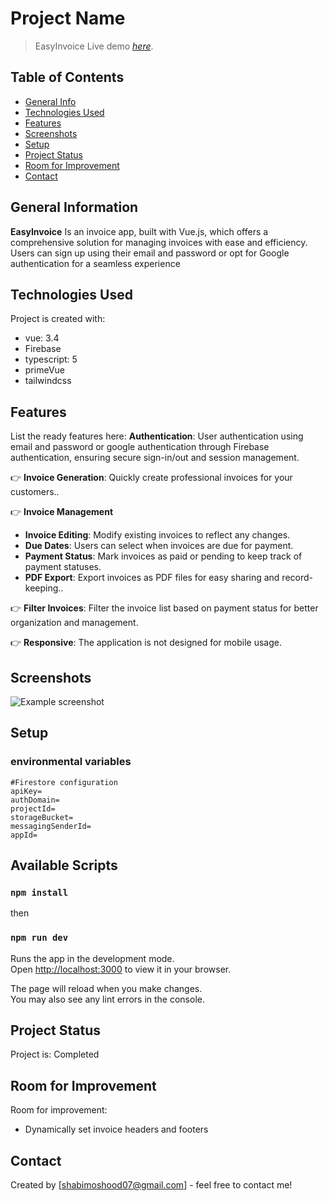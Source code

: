 # Project Name
> EasyInvoice
> Live demo [_here_](https://collaborator-bay.vercel.app).

## Table of Contents
* [General Info](#general-information)
* [Technologies Used](#technologies-used)
* [Features](#features)
* [Screenshots](#screenshots)
* [Setup](#setup)
* [Project Status](#project-status)
* [Room for Improvement](#room-for-improvement)
* [Contact](#contact)


## General Information
**EasyInvoice** Is an invoice app, built with Vue.js, which offers a comprehensive solution for managing invoices with ease and efficiency. Users can sign up using their email and password or opt for Google authentication for a seamless experience


## Technologies Used
Project is created with:
* vue: 3.4
* Firebase 
* typescript: 5
* primeVue
* tailwindcss


## Features
List the ready features here:
 **Authentication**: User authentication using email and password or google authentication through Firebase authentication, ensuring secure sign-in/out and session management.

👉 **Invoice Generation**: Quickly create professional invoices for your customers..

👉 **Invoice Management**
   - **Invoice Editing**: Modify existing invoices to reflect any changes.
   - **Due Dates**: Users can select when invoices are due for payment.
   - **Payment Status**: Mark invoices as paid or pending to keep track of payment statuses.
   - **PDF Export**: Export invoices as PDF files for easy sharing and record-keeping..

👉 **Filter Invoices**: Filter the invoice list based on payment status for better organization and management.

👉 **Responsive**: The application is not designed for mobile usage.
  


## Screenshots
![Example screenshot](./img/screenshot.png)
<!-- If you have screenshots you'd like to share, include them here. -->


## Setup

### environmental variables
```env
#Firestore configuration
apiKey=
authDomain=
projectId=
storageBucket=
messagingSenderId=
appId=

```

  
## Available Scripts

### `npm install`
then
### `npm run dev`

Runs the app in the development mode.\
Open [http://localhost:3000](http://localhost:3000) to view it in your browser.

The page will reload when you make changes.\
You may also see any lint errors in the console.

## Project Status
Project is: Completed

## Room for Improvement
Room for improvement:
- Dynamically set invoice headers and footers 




## Contact
Created by [shabimoshood07@gmail.com] - feel free to contact me!






